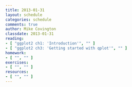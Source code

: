 ```yaml
---
title: 2013-01-31
layout: schedule
categories: schedule
comments: true
author: Mike Covington
classdate: 2013-01-31
reading:
- [ "ggplot2 ch1: 'Introduction'", "" ]
- [ "ggplot2 ch3: 'Getting started with qplot'", "" ]
homework:
- [ "", "" ]
exercises:
- [ "", "" ]
resources:
- [ "", "" ]
---
```

